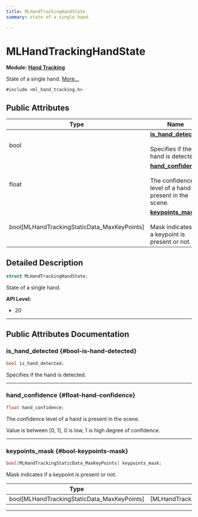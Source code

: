 ```yaml
---
title: MLHandTrackingHandState
summary: state of a single hand. 

---
```


# MLHandTrackingHandState

**Module:** **[Hand Tracking](/versioned_docs/version-22-Feb-2023/api-ref/api/Modules/group___hand_tracking/group___hand_tracking.md)**



State of a single hand.  [More...](#detailed-description)


`#include <ml_hand_tracking.h>`

## Public Attributes

| Type           | Name           |
| -------------- | -------------- |
| bool | **[is_hand_detected](/versioned_docs/version-22-Feb-2023/api-ref/api/Modules/group___hand_tracking/struct_m_l_hand_tracking_hand_state.md#bool-is-hand-detected)** <br></br>Specifies if the hand is detected.  |
| float | **[hand_confidence](/versioned_docs/version-22-Feb-2023/api-ref/api/Modules/group___hand_tracking/struct_m_l_hand_tracking_hand_state.md#float-hand-confidence)** <br></br>The confidence level of a hand is present in the scene.  |
| bool[MLHandTrackingStaticData_MaxKeyPoints] | **[keypoints_mask](/versioned_docs/version-22-Feb-2023/api-ref/api/Modules/group___hand_tracking/struct_m_l_hand_tracking_hand_state.md#bool-keypoints-mask)** <br></br>Mask indicates if a keypoint is present or not.  |

## Detailed Description

```cpp
struct MLHandTrackingHandState;
```

State of a single hand. 




**API Level:**
  * 20 




-----------
## Public Attributes Documentation

### is_hand_detected {#bool-is-hand-detected}

```cpp
bool is_hand_detected;
```

Specifies if the hand is detected. 





-----------

### hand_confidence {#float-hand-confidence}

```cpp
float hand_confidence;
```

The confidence level of a hand is present in the scene. 

Value is between [0, 1], 0 is low, 1 is high degree of confidence. 





-----------

### keypoints_mask {#bool-keypoints-mask}

```cpp
bool[MLHandTrackingStaticData_MaxKeyPoints] keypoints_mask;
```

Mask indicates if a keypoint is present or not. 


| Type | Description |
|--|--|
| bool[MLHandTrackingStaticData_MaxKeyPoints] | [MLHandTrackingStaticData_MaxKeyPoints] |






-----------



